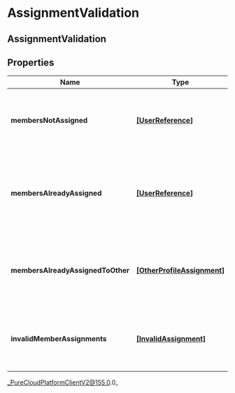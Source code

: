 # AssignmentValidation

## AssignmentValidation

## Properties

|Name | Type | Description | Notes|
|------------ | ------------- | ------------- | -------------|
| **membersNotAssigned** | [**[UserReference]**](UserReference) | The list of users that are not assigned to any custom performance profile | [optional] |
| **membersAlreadyAssigned** | [**[UserReference]**](UserReference) | The list of users that are already assigned to the requesting custom performance profile | [optional] |
| **membersAlreadyAssignedToOther** | [**[OtherProfileAssignment]**](OtherProfileAssignment) | The list of users that are already assigned to other custom performance profiles | [optional] |
| **invalidMemberAssignments** | [**[InvalidAssignment]**](InvalidAssignment) | The list of user id that are invalid for the gamfication service to handle | [optional] |



_PureCloudPlatformClientV2@155.0.0_
